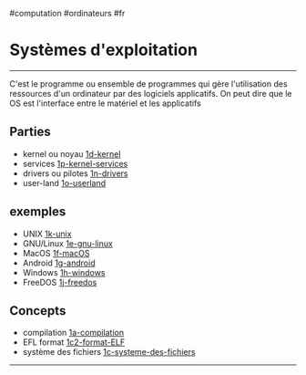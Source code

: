 #computation #ordinateurs #fr
# Systèmes d'exploitation
---
C'est le programme ou ensemble de programmes qui gère l'utilisation des ressources d'un ordinateur par des logiciels applicatifs. On peut dire que le OS est l'interface entre le matériel et les applicatifs
## Parties 
+ kernel ou noyau [1d-kernel](1d-kernel.md)
+ services [1p-kernel-services](1p-kernel-services.md)
+ drivers ou pilotes [1n-drivers](1n-drivers.md)
+ user-land [1o-userland](1o-userland.md)

## exemples
+ UNIX [1k-unix](1k-unix.md)
+ GNU/Linux [1e-gnu-linux](1e-gnu-linux.md)
+ MacOS [1f-macOS](1f-macOS.md)
+ Android [1g-android](1g-android.md)
+ Windows [1h-windows](1h-windows.md)
+ FreeDOS [1j-freedos](1j-freedos.md)
## Concepts 
+ compilation [1a-compilation](1a-compilation.md) 
+ EFL format [1c2-format-ELF](1c2-format-ELF.md) 
+ système des fichiers [1c-systeme-des-fichiers](1c-systeme-des-fichiers.md) 

---